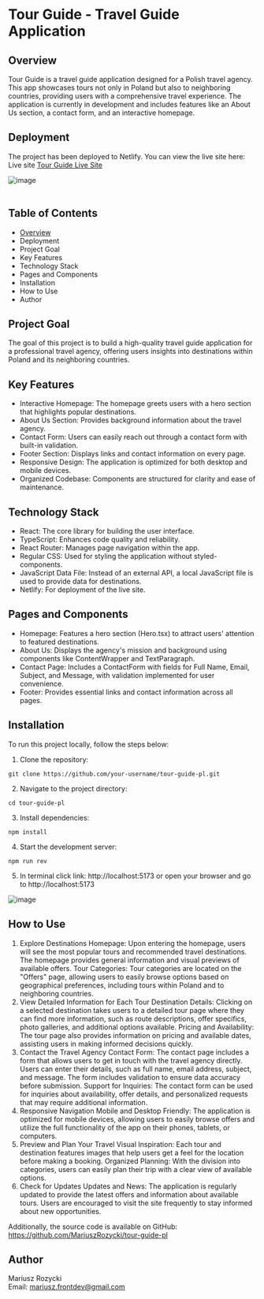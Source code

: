 # Tour Guide - Travel Guide Application

## Overview
Tour Guide is a travel guide application designed for a Polish travel agency. This app showcases tours not only in Poland but also to neighboring countries, providing users with a comprehensive travel experience. The application is currently in development and includes features like an About Us section, a contact form, and an interactive homepage.

## Deployment
The project has been deployed to Netlify. You can view the live site here:
Live site [Tour Guide Live Site](https://main--tour-guide-tomek.netlify.app/)

![image](https://github.com/user-attachments/assets/5cdc8de8-7597-4d28-9388-8e231cd7ae7f)
<br>
<br>

## Table of Contents
- [Overview](#overview)
- Deployment
- Project Goal
- Key Features
- Technology Stack
- Pages and Components
- Installation
- How to Use
- Author

## Project Goal
The goal of this project is to build a high-quality travel guide application for a professional travel agency, offering users insights into destinations within Poland and its neighboring countries.

## Key Features
- Interactive Homepage: The homepage greets users with a hero section that highlights popular destinations.
- About Us Section: Provides background information about the travel agency.
- Contact Form: Users can easily reach out through a contact form with built-in validation.
- Footer Section: Displays links and contact information on every page.
- Responsive Design: The application is optimized for both desktop and mobile devices.
- Organized Codebase: Components are structured for clarity and ease of maintenance.

## Technology Stack

- React: The core library for building the user interface.
- TypeScript: Enhances code quality and reliability.
- React Router: Manages page navigation within the app.
- Regular CSS: Used for styling the application without styled-components.
- JavaScript Data File: Instead of an external API, a local JavaScript file is used to provide data for destinations.
- Netlify: For deployment of the live site.

## Pages and Components
- Homepage: Features a hero section (Hero.tsx) to attract users' attention to featured destinations.
- About Us: Displays the agency's mission and background using components like ContentWrapper and TextParagraph.
- Contact Page: Includes a ContactForm with fields for Full Name, Email, Subject, and Message, with validation implemented for user convenience.
- Footer: Provides essential links and contact information across all pages.


## Installation
To run this project locally, follow the steps below:

1. Clone the repository:<br>

```
git clone https://github.com/your-username/tour-guide-pl.git
```

2. Navigate to the project directory:<br>

```
cd tour-guide-pl
```

3. Install dependencies:<br>

```
npm install
```

4. Start the development server:<br>
```
npm run rev
```

5. In terminal click link: http://localhost:5173 or open your browser and go to http://localhost:5173

![image](https://github.com/user-attachments/assets/47c74803-7052-4131-b58e-c1ccec57e2b9)
<br>

## How to Use 
1. Explore Destinations
Homepage: Upon entering the homepage, users will see the most popular tours and recommended travel destinations. The homepage provides general information and visual previews of available offers.
Tour Categories: Tour categories are located on the "Offers" page, allowing users to easily browse options based on geographical preferences, including tours within Poland and to neighboring countries.
2. View Detailed Information for Each Tour
Destination Details: Clicking on a selected destination takes users to a detailed tour page where they can find more information, such as route descriptions, offer specifics, photo galleries, and additional options available.
Pricing and Availability: The tour page also provides information on pricing and available dates, assisting users in making informed decisions quickly.
3. Contact the Travel Agency
Contact Form: The contact page includes a form that allows users to get in touch with the travel agency directly. Users can enter their details, such as full name, email address, subject, and message. The form includes validation to ensure data accuracy before submission.
Support for Inquiries: The contact form can be used for inquiries about availability, offer details, and personalized requests that may require additional information.
4. Responsive Navigation
Mobile and Desktop Friendly: The application is optimized for mobile devices, allowing users to easily browse offers and utilize the full functionality of the app on their phones, tablets, or computers.
5. Preview and Plan Your Travel
Visual Inspiration: Each tour and destination features images that help users get a feel for the location before making a booking.
Organized Planning: With the division into categories, users can easily plan their trip with a clear view of available options.
6. Check for Updates
Updates and News: The application is regularly updated to provide the latest offers and information about available tours. Users are encouraged to visit the site frequently to stay informed about new opportunities.

Additionally, the source code is available on GitHub:
https://github.com/MariuszRozycki/tour-guide-pl

## Author
Mariusz Rozycki <br>
Email: mariusz.frontdev@gmail.com

 

